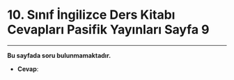 # 10. Sınıf İngilizce Ders Kitabı Cevapları Pasifik Yayınları Sayfa 9

---

**Bu sayfada soru bulunmamaktadır.**

-   **Cevap**: